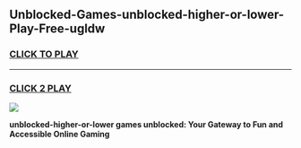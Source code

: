 
## Unblocked-Games-unblocked-higher-or-lower-Play-Free-ugldw
<h3>
<a href="https://premium76.site?title=unblocked-higher-or-lower&ref=20M">CLICK TO PLAY</a></h3>
<hr>

<h3>
<a href="https://premium76.site?title=unblocked-higher-or-lower&ref=20M">CLICK 2 PLAY</a>
  
</h3>

<a href="https://premium76.site?title=unblocked-higher-or-lower&ref=19M"><img src="https://clearcache.store/games.png"></a>


**unblocked-higher-or-lower games unblocked: Your Gateway to Fun and Accessible Online Gaming**
